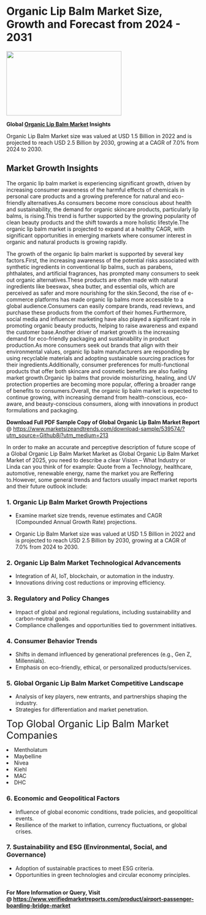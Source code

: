 <H1>Organic Lip Balm Market Size, Growth and Forecast from 2024 - 2031</H1><img class="aligncenter size-medium wp-image-584254" src="https://thirdeyenews.in/wp-content/uploads/2024/09/Global-Market-Research-300x168.jpeg" alt="" width="300" height="168" /><p><strong>Global&nbsp;<a href="https://www.marketsizeandtrends.com/download-sample/539574/?utm_source=Github8j?utm_medium=213">Organic Lip Balm Market</a> Insights</strong></p><p>Organic Lip Balm Market size was valued at USD 1.5 Billion in 2022 and is projected to reach USD 2.5 Billion by 2030, growing at a CAGR of 7.0% from 2024 to 2030.</p><p><h2>Market Growth Insights</h2> <p>The organic lip balm market is experiencing significant growth, driven by increasing consumer awareness of the harmful effects of chemicals in personal care products and a growing preference for natural and eco-friendly alternatives.As consumers become more conscious about health and sustainability, the demand for organic skincare products, particularly lip balms, is rising.This trend is further supported by the growing popularity of clean beauty products and the shift towards a more holistic lifestyle.The organic lip balm market is projected to expand at a healthy CAGR, with significant opportunities in emerging markets where consumer interest in organic and natural products is growing rapidly.</p> <p>The growth of the organic lip balm market is supported by several key factors.First, the increasing awareness of the potential risks associated with synthetic ingredients in conventional lip balms, such as parabens, phthalates, and artificial fragrances, has prompted many consumers to seek out organic alternatives.These products are often made with natural ingredients like beeswax, shea butter, and essential oils, which are perceived as safer and more nourishing for the skin.Second, the rise of e-commerce platforms has made organic lip balms more accessible to a global audience.Consumers can easily compare brands, read reviews, and purchase these products from the comfort of their homes.Furthermore, social media and influencer marketing have also played a significant role in promoting organic beauty products, helping to raise awareness and expand the customer base.Another driver of market growth is the increasing demand for eco-friendly packaging and sustainability in product production.As more consumers seek out brands that align with their environmental values, organic lip balm manufacturers are responding by using recyclable materials and adopting sustainable sourcing practices for their ingredients.Additionally, consumer preferences for multi-functional products that offer both skincare and cosmetic benefits are also fueling market growth.Organic lip balms that provide moisturizing, healing, and UV protection properties are becoming more popular, offering a broader range of benefits to consumers.Overall, the organic lip balm market is expected to continue growing, with increasing demand from health-conscious, eco-aware, and beauty-conscious consumers, along with innovations in product formulations and packaging.<p><span class=""><strong>Download Full PDF Sample Copy of Global Organic Lip Balm Market Report</strong> @ <a href="https://www.marketsizeandtrends.com/download-sample/539574/?utm_source=Github8j?utm_medium=213" target="_blank">https://www.marketsizeandtrends.com/download-sample/539574/?utm_source=Github8j?utm_medium=213</a></span></p><p>In order to make an accurate and perceptive description of future scope of a Global&nbsp;Organic Lip Balm Market Market as Global&nbsp;Organic Lip Balm Market Market of 2025, you need to describe a clear Vision &ndash; What Industry or Linda can you think of for example: Quote from a Technology, healthcare, automotive, renewable energy, name the market you are Reffering to.However, some general trends and factors usually impact market reports and their future outlook include:</p><h3>1.&nbsp;<strong>Organic Lip Balm Market Growth Projections</strong></h3><ul><li>Examine market size trends, revenue estimates and CAGR (Compounded Annual Growth Rate) projections.</li><li><p>Organic Lip Balm Market size was valued at USD 1.5 Billion in 2022 and is projected to reach USD 2.5 Billion by 2030, growing at a CAGR of 7.0% from 2024 to 2030.</p></li></ul><h3>2.&nbsp;<strong>Organic Lip Balm Market Technological Advancements</strong></h3><ul><li>Integration of AI, IoT, blockchain, or automation in the industry.</li><li>Innovations driving cost reductions or improving efficiency.</li></ul><h3>3.&nbsp;<strong>Regulatory and Policy Changes</strong></h3><ul><li>Impact of global and regional regulations, including sustainability and carbon-neutral goals.</li><li>Compliance challenges and opportunities tied to government initiatives.</li></ul><h3>4.&nbsp;<strong>Consumer Behavior Trends</strong></h3><ul><li>Shifts in demand influenced by generational preferences (e.g., Gen Z, Millennials).</li><li>Emphasis on eco-friendly, ethical, or personalized products/services.</li></ul><h3>5.&nbsp;<strong>Global Organic Lip Balm Market Competitive Landscape</strong></h3><ul><li>Analysis of key players, new entrants, and partnerships shaping the industry.</li><li>Strategies for differentiation and market penetration.</li></ul><p data-pm-slice="1 1 []"><span style="color: inherit; font-family: inherit; font-size: 25px;">Top Global Organic Lip Balm Market Companies</span></p><div class="" data-test-id=""><p><li>Mentholatum</li><li> Maybelline</li><li> Nivea</li><li> Kiehl</li><li> MAC</li><li> DHC</li></p></div><h3>6.&nbsp;<strong>Economic and Geopolitical Factors</strong></h3><ul><li>Influence of global economic conditions, trade policies, and geopolitical events.</li><li>Resilience of the market to inflation, currency fluctuations, or global crises.</li></ul><h3>7.&nbsp;<strong>Sustainability and ESG (Environmental, Social, and Governance)</strong></h3><ul><li>Adoption of sustainable practices to meet ESG criteria.</li><li>Opportunities in green technologies and circular economy principles.</li></ul><h2><strong style="font-size: 14px;">For More Information or Query, Visit @&nbsp;</strong><a style="background-color: #ffffff; font-size: 14px;" href="https://www.marketsizeandtrends.com/report/organic-lip-balm-market/" target="_blank">https://www.verifiedmarketreports.com/product/airport-passenger-boarding-bridge-market</a></h2>